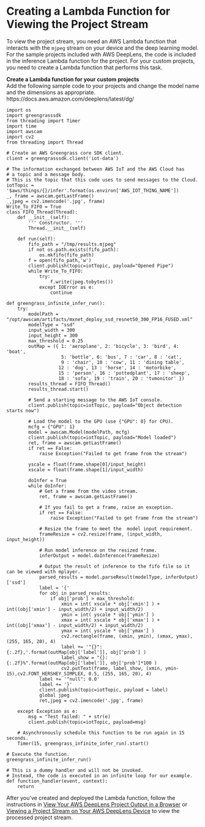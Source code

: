 # Creating a Lambda Function for Viewing the Project Stream<a name="deeplens-viewing-output-custom-lambda"></a>

To view the project stream, you need an AWS Lambda function that interacts with the `mjpeg` stream on your device and the deep learning model\. For the sample projects included with AWS DeepLens, the code is included in the inference Lambda function for the project\. For your custom projects, you need to create a Lambda function that performs this task\.

**Create a Lambda function for your custom projects**  
Add the following sample code to your projects and change the model name and the dimensions as appropriate\. https://docs\.aws\.amazon\.com/deeplens/latest/dg/

```
import os
import greengrasssdk
from threading import Timer
import time
import awscam
import cv2
from threading import Thread

# Create an AWS Greengrass core SDK client.
client = greengrasssdk.client('iot-data')

# The information exchanged between AWS IoT and the AWS Cloud has 
# a topic and a message body.
# This is the topic that this code uses to send messages to the Cloud.
iotTopic = '$aws/things/{}/infer'.format(os.environ['AWS_IOT_THING_NAME'])
_, frame = awscam.getLastFrame()
_,jpeg = cv2.imencode('.jpg', frame)
Write_To_FIFO = True
class FIFO_Thread(Thread):
    def __init__(self):
        ''' Constructor. '''
        Thread.__init__(self)
 
    def run(self):
        fifo_path = "/tmp/results.mjpeg"
        if not os.path.exists(fifo_path):
            os.mkfifo(fifo_path)
        f = open(fifo_path,'w')
        client.publish(topic=iotTopic, payload="Opened Pipe")
        while Write_To_FIFO:
            try:
                f.write(jpeg.tobytes())
            except IOError as e:
                continue  

def greengrass_infinite_infer_run():
    try:
        modelPath = "/opt/awscam/artifacts/mxnet_deploy_ssd_resnet50_300_FP16_FUSED.xml"
        modelType = "ssd"
        input_width = 300
        input_height = 300
        max_threshold = 0.25
        outMap = ({ 1: 'aeroplane', 2: 'bicycle', 3: 'bird', 4: 'boat', 
                    5: 'bottle', 6: 'bus', 7 : 'car', 8 : 'cat', 
                    9 : 'chair', 10 : 'cow', 11 : 'dining table',
                   12 : 'dog', 13 : 'horse', 14 : 'motorbike', 
                   15 : 'person', 16 : 'pottedplant', 17 : 'sheep', 
                   18 : 'sofa', 19 : 'train', 20 : 'tvmonitor' })
        results_thread = FIFO_Thread()
        results_thread.start()
        
        # Send a starting message to the AWS IoT console.
        client.publish(topic=iotTopic, payload="Object detection starts now")

        # Load the model to the GPU (use {"GPU": 0} for CPU).
        mcfg = {"GPU": 1}
        model = awscam.Model(modelPath, mcfg)
        client.publish(topic=iotTopic, payload="Model loaded")
        ret, frame = awscam.getLastFrame()
        if ret == False:
            raise Exception("Failed to get frame from the stream")
            
        yscale = float(frame.shape[0]/input_height)
        xscale = float(frame.shape[1]/input_width)

        doInfer = True
        while doInfer:
            # Get a frame from the video stream.
            ret, frame = awscam.getLastFrame()
            
            # If you fail to get a frame, raise an exception.
            if ret == False:
                raise Exception("Failed to get frame from the stream")

            # Resize the frame to meet the  model input requirement.
            frameResize = cv2.resize(frame, (input_width, input_height))

            # Run model inference on the resized frame.
            inferOutput = model.doInference(frameResize)

            # Output the result of inference to the fifo file so it can be viewed with mplayer.
            parsed_results = model.parseResult(modelType, inferOutput)['ssd']
            label = '{'
            for obj in parsed_results:
                if obj['prob'] > max_threshold:
                    xmin = int( xscale * obj['xmin'] ) + int((obj['xmin'] - input_width/2) + input_width/2)
                    ymin = int( yscale * obj['ymin'] )
                    xmax = int( xscale * obj['xmax'] ) + int((obj['xmax'] - input_width/2) + input_width/2)
                    ymax = int( yscale * obj['ymax'] )
                    cv2.rectangle(frame, (xmin, ymin), (xmax, ymax), (255, 165, 20), 4)
                    label += '"{}": {:.2f},'.format(outMap[obj['label']], obj['prob'] )
                    label_show = "{}:    {:.2f}%".format(outMap[obj['label']], obj['prob']*100 )
                    cv2.putText(frame, label_show, (xmin, ymin-15),cv2.FONT_HERSHEY_SIMPLEX, 0.5, (255, 165, 20), 4)
            label += '"null": 0.0'
            label += '}' 
            client.publish(topic=iotTopic, payload = label)
            global jpeg
            ret,jpeg = cv2.imencode('.jpg', frame)
            
    except Exception as e:
        msg = "Test failed: " + str(e)
        client.publish(topic=iotTopic, payload=msg)

    # Asynchronously schedule this function to be run again in 15 seconds.
    Timer(15, greengrass_infinite_infer_run).start()

# Execute the function.
greengrass_infinite_infer_run()

# This is a dummy handler and will not be invoked.
# Instead, the code is executed in an infinite loop for our example.
def function_handler(event, context):
    return
```

After you've created and deployed the Lambda function, follow the instructions in [View Your AWS DeepLens Project Output in a Browser](deeplens-viewing-device-output-in-browser.md) or [Viewing a Project Stream on Your AWS DeepLens Device](deeplens-viewing-device-output-on-device.md#deeplens-viewing-output-project-stream) to view the processed project stream\. 
